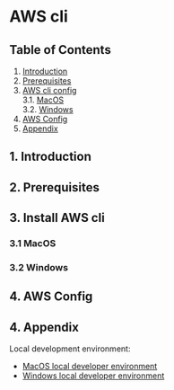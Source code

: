 # AWS cli
## **Table of Contents**
1. [Introduction](#1-introduction)
2. [Prerequisites](#2-prerequisites)
3. [AWS cli config](#3-aws-cli-config)  
    3.1. [MacOS](#31-macos)  
    3.2. [Windows](#32-windows)  
4. [AWS Config](#4-aws-config)
5. [Appendix](#5-appendix)
## 1. **Introduction**

## 2. **Prerequisites**

## 3. **Install AWS cli**
### 3.1 MacOS

### 3.2 Windows

## 4. **AWS Config**

## 4. **Appendix**
Local development environment:  
- [MacOS local developer environment](./../../mac/README.md)
- [Windows local developer environment](./../../windows/README.md)